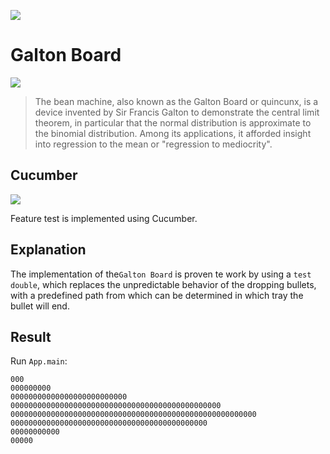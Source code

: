 ![](https://images.weserv.nl?url=www.agconnect.nl/sites/ag/files/styles/article_main_image/public/java%20logo.jpg&w=300)

# Galton Board

![](https://images.weserv.nl?url=mathworld.wolfram.com/images/eps-gif/GaltonBoard_1000.gif)

> The bean machine, also known as the Galton Board or quincunx, is a device invented
by Sir Francis Galton to demonstrate the central limit theorem, in particular that the normal
distribution is approximate to the binomial distribution. Among its applications, it afforded
insight into regression to the mean or "regression to mediocrity".

## Cucumber

![](https://images.weserv.nl/?url=cdn-images-1.medium.com/max/1200/1*oPCrD81z6KzgA20OhiTIQg.png&w=250)

Feature test is implemented using Cucumber.

## Explanation

The implementation of the`Galton Board` is proven te work by using a `test double`, which replaces the
unpredictable behavior of the dropping bullets, with a predefined path from which can be determined in which
tray the bullet will end.

## Result

Run `App.main`:

```
000
000000000
00000000000000000000000000
00000000000000000000000000000000000000000000000
0000000000000000000000000000000000000000000000000000000
00000000000000000000000000000000000000000000
00000000000
00000
```
